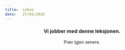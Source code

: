 ```yaml
---
title:  Lekse
date:   27/03/2018
---
```


### <center>Vi jobber med denne leksjonen.</center>
<center>Prøv igjen senere.</center>